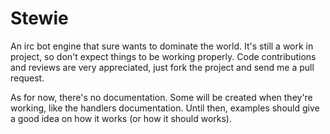 Stewie
======

An irc bot engine that sure wants to dominate the world. It's still a work in project, so don't expect things to be working properly. Code contributions and reviews are very appreciated, just fork the project and send me a pull request.

As for now, there's no documentation. Some will be created when they're working, like the handlers documentation. Until then, examples should give a good idea on how it works (or how it should works).
